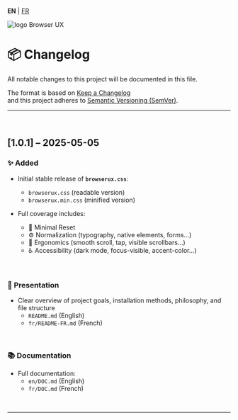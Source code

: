 **EN** | [FR](../fr/CHANGELOG.md)

<div>
  <img src="https://browserux.com/assets/images/browser-ui-logo-150x150.png" alt="logo Browser UX"/>
</div>

# 📦 Changelog

All notable changes to this project will be documented in this file.

The format is based on [Keep a Changelog](https://keepachangelog.com/en/1.0.0/)  
and this project adheres to [Semantic Versioning (SemVer)](https://semver.org/).

---

<br>

## [1.0.1] – 2025-05-05

### ✨ Added
- Initial stable release of **`browserux.css`**:
  - `browserux.css` (readable version)
  - `browserux.min.css` (minified version)

- Full coverage includes:
  - 🔄 Minimal Reset
  - ⚙️ Normalization (typography, native elements, forms…)
  - 🧩 Ergonomics (smooth scroll, tap, visible scrollbars…)
  - ♿ Accessibility (dark mode, focus-visible, accent-color…)


<br>

### 📘 Presentation

- Clear overview of project goals, installation methods, philosophy, and file structure
  - `README.md` (English)
  - `fr/README-FR.md` (French)

<br>

### 📚 Documentation

- Full documentation:
  - `en/DOC.md` (English)
  - `fr/DOC.md` (French)

<br>

---
